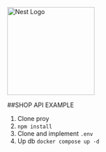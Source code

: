 <p alig0n="center">
  <a href="http://nestjs.com/" target="blank"><img src="https://nestjs.com/img/logo-small.svg" width="200" alt="Nest Logo" /></a>
</p>

##SHOP API EXAMPLE

1. Clone proy
2. ```npm install```
3. Clone and implement ```.env```
4. Up db ```docker compose up -d```
